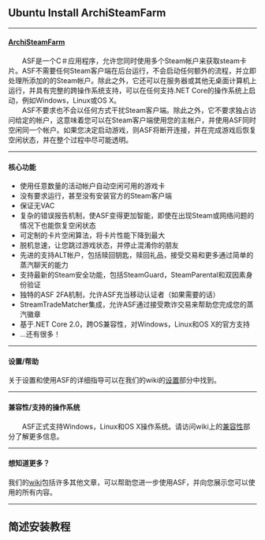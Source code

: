 ## Ubuntu Install ArchiSteamFarm

---

#### [ArchiSteamFarm](https://github.com/JustArchi/ArchiSteamFarm/)

&emsp;&emsp;ASF是一个C＃应用程序，允许您同时使用多个Steam帐户来获取steam卡片。ASF不需要任何Steam客户端在后台运行，不会启动任何额外的流程，并立即处理所添加的的Steam帐户。除此之外，它还可以在服务器或其他无桌面计算机上运行，​​并具有完整的跨操作系统支持，可以在任何支持.NET Core的操作系统上启动，例如Windows，Linux或OS X。<br>
&emsp;&emsp;ASF不要求也不会以任何方式干扰Steam客户端。除此之外，它不要求独占访问给定的帐户，这意味着您可以在Steam客户端使用您的主帐户，并使用ASF同时空闲同一个帐户。如果您决定启动游戏，则ASF将断开连接，并在完成游戏后恢复空闲状态，并在整个过程中尽可能透明。

---

#### 核心功能
* 使用任意数量的活动帐户自动空闲可用的游戏卡
* 没有要求运行，甚至没有安装官方的Steam客户端
* 保证无VAC
* 复杂的错误报告机制，使ASF变得更加智能，即使在出现Steam或网络问题的情况下也能恢复空闲状态
* 可定制的卡片空闲算法，将卡片性能下降到最大
* 脱机怠速，让您跳过游戏状态，并停止混淆你的朋友
* 先进的支持ALT帐户，包括赎回钥匙，赎回礼品，接受交易和更多通过简单的蒸汽聊天的能力
* 支持最新的Steam安全功能，包括SteamGuard，SteamParental和双因素身份验证
* 独特的ASF 2FA机制，允许ASF充当移动认证者（如果需要的话）
* StreamTradeMatcher集成，允许ASF通过接受欺诈交易来帮助您完成您的蒸汽徽章
* 基于.NET Core 2.0，跨OS兼容性，对Windows，Linux和OS X的官方支持
* ...还有很多！

---

#### 设置/帮助
关于设置和使用ASF的详细指导可以在我们的wiki的[设置](https://github.com/JustArchi/ArchiSteamFarm/wiki/Setting-up)部分中找到。

---

#### 兼容性/支持的操作系统
&emsp;&emsp;ASF正式支持Windows，Linux和OS X操作系统。请访问wiki上的[兼容性](https://github.com/JustArchi/ArchiSteamFarm/wiki/Compatibility)部分了解更多信息。

---

#### 想知道更多？
我们的[wiki](https://github.com/JustArchi/ArchiSteamFarm/wiki)包括许多其他文章，可以帮助您进一步使用ASF，并向您展示您可以使用的所有内容。

---

## 简述安装教程